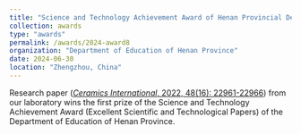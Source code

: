 ```yaml
---
title: "Science and Technology Achievement Award of Henan Provincial Department of Education"
collection: awards
type: "awards"
permalink: /awards/2024-award8
organization: "Department of Education of Henan Province"
date: 2024-06-30
location: "Zhengzhou, China"
---
```


Research paper ([*Ceramics International*, 2022, 48(16): 22961-22966]( /publications/2022-paper19)) from our laboratory wins the first prize of the Science and Technology Achievement Award (Excellent Scientific and Technological Papers) of the Department of Education of Henan Province.
